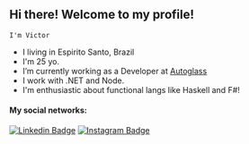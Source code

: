 ## Hi there! Welcome to my profile!

``
I'm Victor
``
- I living in Espirito Santo, Brazil
- I'm 25 yo.
- I’m currently working as a Developer at [Autoglass](https://www.autoglass.com.br)
- I work with .NET and Node.
- I'm enthusiastic about functional langs like Haskell and F#!



#### My social networks:
[![Linkedin Badge](https://img.shields.io/badge/-LinkedIn-blue?style=flat-square&logo=Linkedin&logoColor=white&link=https://www.linkedin.com/in/victorpothin/en)](https://www.linkedin.com/in/victorpothin/en/)
[![Instagram Badge](https://img.shields.io/badge/-Instagram-C13584?style=flat-square&labelColor=C13584&logo=instagram&logoColor=white&link=https://www.instagram.com/victorpothin/)](https://www.instagram.com/victorpothin/)
